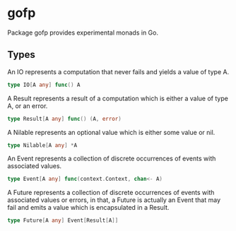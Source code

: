 # gofp

Package gofp provides experimental monads in Go.

## Types

An IO represents a computation that never fails and yields a value of type A.

```go
type IO[A any] func() A
```

A Result represents a result of a computation which is either a value of type A,
or an error.

```go
type Result[A any] func() (A, error)
```

A Nilable represents an optional value which is either some value or nil.

```go
type Nilable[A any] *A
```

An Event represents a collection of discrete occurrences of events with associated
values.

```go
type Event[A any] func(context.Context, chan<- A)
```

A Future represents a collection of discrete occurrences of events with associated
values or errors, in that, a Future is actually an Event that may fail and emits
a value which is encapsulated in a Result.

```go
type Future[A any] Event[Result[A]]
```
